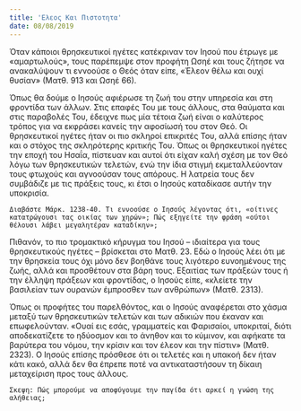 ```yaml
---
title: 'Ελεος Και Πιστοτητα'
date: 08/08/2019
---
```


Όταν κάποιοι θρησκευτικοί ηγέτες κατέκριναν τον Ιησού που έτρωγε με «αμαρτωλούς», τους παρέπεμψε στον προφήτη Ωσηέ και τους ζήτησε να ανακαλύψουν τι εννοούσε ο Θεός όταν είπε, «Έλεον θέλω και ουχί θυσίαν» (Ματθ. 913 και Ωσηέ 66).

Όπως θα δούμε ο Ιησούς αφιέρωσε τη ζωή του στην υπηρεσία και στη φροντίδα των άλλων. Στις επαφές Του με τους άλλους, στα θαύματα και στις παραβολές Του, έδειχνε πως μία τέτοια ζωή είναι ο καλύτερος τρόπος για να εκφράσει κανείς την αφοσίωσή του στον Θεό. Οι θρησκευτικοί ηγέτες ήταν οι πιο σκληροί επικριτές Του, αλλά επίσης ήταν και ο στόχος της σκληρότερης κριτικής Του. Όπως οι θρησκευτικοί ηγέτες την εποχή του Ησαΐα, πίστευαν και αυτοί ότι είχαν καλή σχέση με τον Θεό λόγω των θρησκευτικών τελετών, ενώ την ίδια στιγμή εκμεταλλεύονταν τους φτωχούς και αγνοούσαν τους απόρους. Η λατρεία τους δεν συμβάδιζε με τις πράξεις τους, κι έτσι ο Ιησούς καταδίκασε αυτήν την υποκρισία.

`Διαβάστε Μάρκ. 1238-40. Τι εννοούσε ο Ιησούς λέγοντας ότι, «οίτινες κατατρώγουσι τας οικίας των χηρών»; Πώς εξηγείτε την φράση «ούτοι θέλουσι λάβει μεγαλητέραν καταδίκην»;`

Πιθανόν, το πιο τρομακτικό κήρυγμα του Ιησού – ιδιαίτερα για τους θρησκευτικούς ηγέτες – βρίσκεται στο Ματθ. 23. Εδώ ο Ιησούς λέει ότι με την θρησκεία τους όχι μόνο δεν βοηθάνε τους λιγότερο ευνοημένους της ζωής, αλλά και προσθέτουν στα βάρη τους. Εξαιτίας των πράξεών τους ή την έλληψη πράξεων και φροντίδας, ο Ιησούς είπε, «κλείετε την βασιλείαν των ουρανών έμπροσθεν των ανθρώπων» (Ματθ. 2313).

Όπως οι προφήτες του παρελθόντος, και ο Ιησούς αναφέρεται στο χάσμα μεταξύ των θρησκευτικών τελετών και των αδικιών που έκαναν και επωφελούνταν. «Ουαί εις εσάς, γραμματείς και Φαρισαίοι, υποκριταί, διότι αποδεκατίζετε το ηδύοσμον και το άνηθον και το κύμινον, και αφήκατε τα βαρύτερα του νόμου, την κρίσιν και τον έλεον και την πίστιν» (Ματθ. 2323). Ο Ιησούς επίσης πρόσθεσε ότι οι τελετές και η υπακοή δεν ήταν κάτι κακό, αλλά δεν θα έπρεπε ποτέ να αντικαταστήσουν τη δίκαιη μεταχείριση προς τους άλλους. 

`Σκεψη: Πώς μπορούμε να αποφύγουμε την παγίδα ότι αρκεί η γνώση της αλήθειας;`